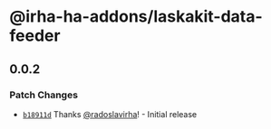 # @irha-ha-addons/laskakit-data-feeder

## 0.0.2

### Patch Changes

- [`b18911d`](https://github.com/radoslavirha/ha-addons/commit/b18911d895168eba3240b8cea50b53f0e253a527) Thanks [@radoslavirha](https://github.com/radoslavirha)! - Initial release

